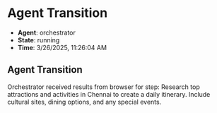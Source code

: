 # Agent Transition

- **Agent**: orchestrator
- **State**: running
- **Time**: 3/26/2025, 11:26:04 AM

## Agent Transition

Orchestrator received results from browser for step: Research top attractions and activities in Chennai to create a daily itinerary. Include cultural sites, dining options, and any special events.

